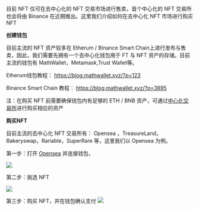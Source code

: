 目前 NFT 仅可在去中心化的 NFT 交易市场进行售卖，首个中心化的 NFT 交易所也会将由 Binance 在近期推出。这里我们介绍如何在去中心化 NFT 市场进行购买 NFT

**创建钱包**

目前主流的 NFT 资产较多在 Etherum / Binance Smart Chain上进行发布与售卖，因此，我们需要先拥有一个去中心化钱包用于 FT 与 NFT 资产的存储。目前主流的钱包有 MathWallet，Metamask,Trust Wallet等。

Etherum钱包教程：
<https://blog.mathwallet.xyz/?p=123>

Binance Smart Chain 教程：
<https://blog.mathwallet.xyz/?p=3895>

注：在购买 NFT 前需要确保钱包内有足够的 ETH / BNB 资产，可通过[中心化交易所](https://www.binancezh.co/zh-CN)进行购买相应的资产

**购买NFT**

目前主流的去中心化 NFT 交易所有： Opensea ，TreasureLand，Bakeryswap，Rariable，SuperRare 等，这里我们以 Opensea 为例。

第一步：打开 [Opensea](https://opensea.io/) 并连接钱包，

![](/nft_docs/images/792B2ACE12F360B174043F47CD8F1BE5.png)

第二步：挑选 NFT

![](/nft_docs/images/4C60A4DE77E1169ED10270A9C75BB39E.png)

第三步：购买 NFT，并在钱包确认支付
![](/nft_docs/images/80B7A2AD63D2B7849931A2316DE171AB.png)